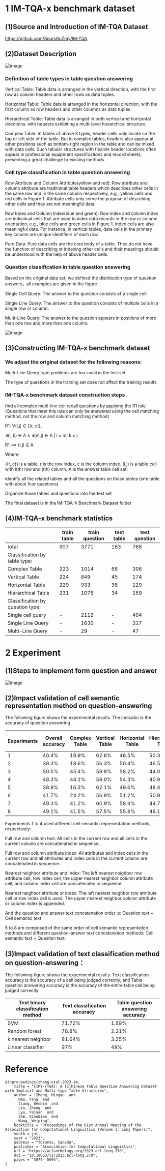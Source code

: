 # 1 IM-TQA-x benchmark dataset

## (1)Source and Introduction of IM-TQA Dataset

https://github.com/SpursGoZmy/IM-TQA

## (2)Dataset Description

![image](https://github.com/user-attachments/assets/86bde8b2-1662-4791-ae08-81445beb4459)

### Definition of table types in table question answering

Vertical Table: Table data is arranged in the vertical direction, with the first row as column headers and other rows as data tuples.

Horizontal Table: Table data is arranged in the horizontal direction, with the first column as row headers and other columns as data tuples.

Hierarchical Table: Table data is arranged in both vertical and horizontal directions, with headers exhibiting a multi-level hierarchical structure.

Complex Table: In tables of above 3 types, header cells only locate on the top or left side of the table. But in complex tables, headers also appear at other positions such as bottom-right region in the table and can be mixed with data cells. Such tabular structures with flexible header locations often appear in professional equipment specifications and record sheets, presenting a great challenge to existing methods.

### Cell type classification in table question answering

Row Attribute and Column Attribute(yellow and red): Row attribute and column attribute are traditional table headers which describes other cells in the same row and in the same column respectively, e.g., yellow cells and red cells in Figure 1. Attribute cells only serve the purpose of describing other cells and they are not meaningful data.

Row Index and Column Index(blue and green): Row index and column index are individual cells that are used to index data records in the row or column orientation, e.g., blue cells and green cells in Figure 1. Index cells are also meaningful data. For instance, in vertical tables, data cells in the primary key column are unique identifiers of each row.

Pure Data: Pure data cells are the core body of a table. They do not have the function of describing or indexing other cells and their meanings should be understood with the help of above header cells.

### Question classification in table question answering

Based on the original data set, we defined the distribution type of question answers，all examples are given in the figure.

Single Cell Query: The answer to the question consists of a single cell.

Single Line Query: The answer to the question consists of multiple cells in a single row or column.

Multi-Line Query: The answer to the question appears in positions of more than one row and more than one column.

![image](https://github.com/user-attachments/assets/8a331450-86a9-4533-a01c-c5823276b1ce)

## (3)Constructing IM-TQA-x benchmark dataset

### We adjust the original dataset for the following reasons:

Multi-Line Query type problems are too small in the test set

The type of questions in the training set does not affect the training results

### IM-TQA-x benchmark dataset construction steps

find all complex multi-line cell recall questions by applying the R1 rule (Questions that meet this rule can only be answered using the cell matching method, not the row and column matching method)

R1: ∀(i,j) ∈ {(r, c)},

∃(i, k) ∈ A ∧ ∃(m,j) ∈ A | i ≠ m, k ≠ j

R1 ⟹ (i,j) ∈ A

Where:

{(r, c)} is a table, r is the row index, c is the column index. (i,j) is a table cell with i(th) row and j(th) column. A is the answer table cell set.

identify all the related tables and all the questions on those tables (one table with about four questions).

Organize those tables and questions into the test set

The final dataset is in the IM-TQA-X Benchmark Dataset folder

## (4)IM-TQA-x benchmark statistics

| |train table|train question|test table|test question|
|---| ---| ---| ---| ---|
|total|907|3771|183|768|
|Classification by table type:|
|Complex Table|223|1014|66|306|
|Vertical Table|224|849|45|174|
|Horizontal Table|229|933|38|129|
|Hierarchical Table|231|1075|34|159|
|Classification by question type:|
|Single cell query|-|2112|-|404|
|Single Line Query|-|1630|-|317|
|Multi-Line Query|-|29|-|47|

# 2 Experiment

## (1)Steps to implement form question and answer

![image](https://github.com/user-attachments/assets/2251d4df-6ec3-4596-98a8-babd335539fd)

## (2)Impact validation of cell semantic representation method on question-answering

The following figure shows the experimental results. The indicator is the accuracy of question answering

|Experiments|Overall accuracy|Complex Table|Vertical Table|Horizontal Table|Hierarchical Table|Single cell query|Single Line Query|Multi-Line Query|
|---| ---| ---| ---| ---|---| ---| ---| ---|
| 1 | 40.4% | 19.9% | 62.6% | 46.5% | 50.3% | 46.3% | 37.5% | 8.5%  |
| 2 | 38.3% | 18.6% | 56.3% | 50.4% | 46.5% | 43.1% | 36.3% | 10.6% |
| 3 | 50.5% | 45.4% | 59.8% | 58.2% | 44.0% | 55.9% | 46.1% | 34.0% |
| 4 | 48.3% | 44.1% | 58.0% | 54.3% | 40.9% | 54.5% | 43.2% | 29.8% |
| 5 | 38.9% | 16.3% | 62.1% | 49.6% | 48.4% | 45.8% | 35.6% | 2.1%  |
| 6 | 41.7% | 24.2% | 56.9% | 51.2% | 50.9% | 49.0% | 37.5% | 6.4%  |
| 7 | 49.3% | 41.2% | 60.9% | 58.9% | 44.7% | 55.7% | 44.8% | 25.5% |
| 8 | 49.1% | 41.5% | 57.5% | 55.8% | 49.1% | 55.4% | 44.5% | 25.5% |

Experiments 1 to 4 used different cell semantic representation methods, respectively:

Full row and column text: All cells in the current row and all cells in the current column are concatenated in sequence.

Full row and column attribute index: All attributes and index cells in the current row and all 
attributes and index cells in the current column are concatenated in sequence.

Nearest neighbor attribute and index: The left nearest neighbor row attribute cell, row index cell, the upper nearest neighbor column attribute cell, and column index cell are concatenated in sequence.

Nearest neighbor attribute or index: The left nearest neighbor row attribute cell or row index cell is used. The upper nearest neighbor column attribute or column index is appended.

And the question and answer text concatenation order is: Question text + Cell semantic text

5 to 8 are composed of the same order of cell semantic representation methods and different question-answer text concatenation methods: Cell semantic text + Question text.

## (3)Impact validation of text classification method on question-answering：

The following figure shows the experimental results. Text classification accuracy is the accuracy of a cell being judged correctly, and Table question answering accuracy is the accuracy of the entire table cell being judged correctly

| Text binary classification method | Text classification accuracy | Table question answering accuracy |
|--|--|--|
| SVM               | 71.72% | 1.69%  |
| Random forest     | 78.8%  | 2.21%  |
| k nearest neighbor | 81.64% | 3.25%  |
| Linear classifier | 97%    | 49%    |

# Reference

```
@inproceedings{zheng-etal-2023-im,
    title = "{IM}-{TQA}: A {C}hinese Table Question Answering Dataset with Implicit and Multi-type Table Structures",
    author = "Zheng, Mingyu  and
      Hao, Yang  and
      Jiang, Wenbin  and
      Lin, Zheng  and
      Lyu, Yajuan  and
      She, QiaoQiao  and
      Wang, Weiping",
    booktitle = "Proceedings of the 61st Annual Meeting of the Association for Computational Linguistics (Volume 1: Long Papers)",
    month = jul,
    year = "2023",
    address = "Toronto, Canada",
    publisher = "Association for Computational Linguistics",
    url = "https://aclanthology.org/2023.acl-long.278",
    doi = "10.18653/v1/2023.acl-long.278",
    pages = "5074--5094",
}
```
